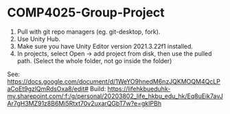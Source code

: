 # COMP4025-Group-Project
 
1. Pull with git repo managers (eg. git-desktop, fork).
2. Use Unity Hub.
3. Make sure you have Unity Editor version 2021.3.22f1 installed.
4. In projects, select Open -> add project from disk, then use the pulled path. (Select the whole folder, not go inside the folder)

See: https://docs.google.com/document/d/1WeYO9hnedM6nzJQKMOQM4QcLPaCoEt9gzlQmRdsOxa8/edit#
Build: https://lifehkbueduhk-my.sharepoint.com/:f:/g/personal/20203802_life_hkbu_edu_hk/Eq8uEik7avJAr7gH3MZ91z8B6Mi5Rtxt70v2uxarQGbT7w?e=gkIPBh
